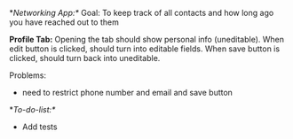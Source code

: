 **Networking App:\**
Goal: 
To keep track of all contacts and how long ago you have reached out to them

**Profile Tab:**
Opening the tab should show personal info (uneditable).
When edit button is clicked, should turn into editable fields.
When save button is clicked, should turn back into uneditable.

Problems:
- need to restrict phone number and email and save button




**To-do-list:\**
- Add tests



